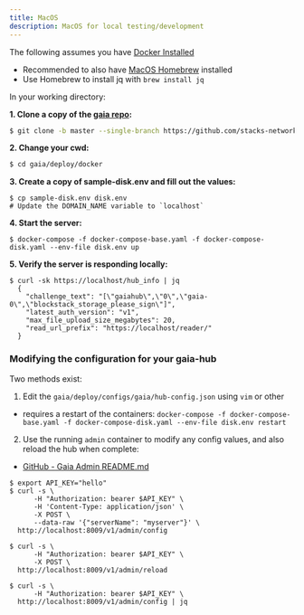 ```yaml
---
title: MacOS
description: MacOS for local testing/development
---
```


The following assumes you have [Docker Installed](https://docs.docker.com/docker-for-mac/install/)

- Recommended to also have [MacOS Homebrew](https://docs.brew.sh/Installation) installed
- Use Homebrew to install jq with `brew install jq`

In your working directory:

**1. Clone a copy of the [gaia repo](https://github.com/stacks-network/gaia):**

```bash
$ git clone -b master --single-branch https://github.com/stacks-network/gaia
```

**2. Change your cwd:**

```bash
$ cd gaia/deploy/docker
```

**3. Create a copy of sample-disk.env and fill out the values:**

```
$ cp sample-disk.env disk.env
# Update the DOMAIN_NAME variable to `localhost`
```

**4. Start the server:**

```
$ docker-compose -f docker-compose-base.yaml -f docker-compose-disk.yaml --env-file disk.env up
```

**5. Verify the server is responding locally:**

```
$ curl -sk https://localhost/hub_info | jq
  {
    "challenge_text": "[\"gaiahub\",\"0\",\"gaia-0\",\"blockstack_storage_please_sign\"]",
    "latest_auth_version": "v1",
    "max_file_upload_size_megabytes": 20,
    "read_url_prefix": "https://localhost/reader/"
  }
```

### Modifying the configuration for your gaia-hub

Two methods exist:

1. Edit the `gaia/deploy/configs/gaia/hub-config.json` using `vim` or other

- requires a restart of the containers: `docker-compose -f docker-compose-base.yaml -f docker-compose-disk.yaml --env-file disk.env restart`

2. Use the running `admin` container to modify any config values, and also reload the hub when complete:

- [GitHub - Gaia Admin README.md](https://github.com/stacks-network/gaia/blob/master/admin/README.md)

```
$ export API_KEY="hello"
$ curl -s \
      -H "Authorization: bearer $API_KEY" \
      -H 'Content-Type: application/json' \
      -X POST \
      --data-raw '{"serverName": "myserver"}' \
  http://localhost:8009/v1/admin/config

$ curl -s \
      -H "Authorization: bearer $API_KEY" \
      -X POST \
  http://localhost:8009/v1/admin/reload

$ curl -s \
      -H "Authorization: bearer $API_KEY" \
  http://localhost:8009/v1/admin/config | jq
```
